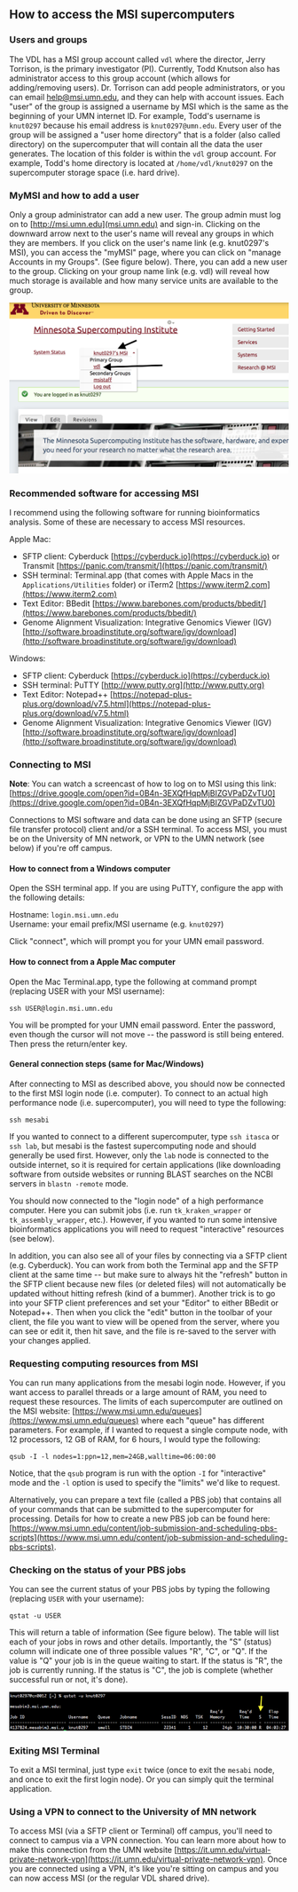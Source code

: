 


## How to access the MSI supercomputers


### Users and groups
The VDL has a MSI group account called `vdl` where the director, Jerry Torrison, is the primary investigator (PI). Currently, Todd Knutson also has administrator access to this group account (which allows for adding/removing users). Dr. Torrison can add people administrators, or you can email [help@msi.umn.edu](help@msi.umn.edu), and they can help with account issues. Each "user" of the group is assigned a username by MSI which is the same as the beginning of your UMN internet ID. For example, Todd's username is `knut0297` because his email address is `knut0297@umn.edu`. Every user of the group will be assigned a "user home directory" that is a folder (also called directory) on the supercomputer that will contain all the data the user generates. The location of this folder is within the `vdl` group account. For example, Todd's home directory is located at `/home/vdl/knut0297` on the supercomputer storage space (i.e. hard drive).  




### MyMSI and how to add a user
Only a group administrator can add a new user. The group admin must log on to [http://msi.umn.edu](msi.umn.edu) and sign-in. Clicking on the downward arrow next to the user's name will reveal any groups in which they are members. If you click on the user's name link (e.g. knut0297's MSI), you can access the "myMSI" page, where you can click on "manage Accounts in my Groups". (See figure below). There, you can add a new user to the group. Clicking on your group name link (e.g. vdl) will reveal how much storage is available and how many service units are available to the group. 

![login](images/login.png)


### Recommended software for accessing MSI
I recommend using the following software for running bioinformatics analysis. Some of these are necessary to access MSI resources. 

Apple Mac:  

* SFTP client: Cyberduck [https://cyberduck.io](https://cyberduck.io) or Transmit [https://panic.com/transmit/](https://panic.com/transmit/)
* SSH terminal: Terminal.app (that comes with Apple Macs in the `Applications/Utilities` folder) or iTerm2 [https://www.iterm2.com](https://www.iterm2.com)  
* Text Editor: BBedit [https://www.barebones.com/products/bbedit/](https://www.barebones.com/products/bbedit/)    
* Genome Alignment Visualization: Integrative Genomics Viewer (IGV) [http://software.broadinstitute.org/software/igv/download](http://software.broadinstitute.org/software/igv/download)  

Windows:  

* SFTP client: Cyberduck [https://cyberduck.io](https://cyberduck.io)     
* SSH terminal: PuTTY [http://www.putty.org](http://www.putty.org)  
* Text Editor: Notepad++ [https://notepad-plus-plus.org/download/v7.5.html](https://notepad-plus-plus.org/download/v7.5.html)  
* Genome Alignment Visualization: Integrative Genomics Viewer (IGV) [http://software.broadinstitute.org/software/igv/download](http://software.broadinstitute.org/software/igv/download)  



### Connecting to MSI

**Note**: You can watch a screencast of how to log on to MSI using this link: [https://drive.google.com/open?id=0B4n-3EXQfHqpMjBIZGVPaDZvTU0](https://drive.google.com/open?id=0B4n-3EXQfHqpMjBIZGVPaDZvTU0)



Connections to MSI software and data can be done using an SFTP (secure file transfer protocol) client and/or a SSH terminal. To access MSI, you must be on the University of MN network, or VPN to the UMN network (see below) if you're off campus.


#### How to connect from a Windows computer
Open the SSH terminal app. If you are using PuTTY, configure the app with the following details:

Hostname: `login.msi.umn.edu`  
Username: your email prefix/MSI username (e.g. `knut0297`)

Click "connect", which will prompt you for your UMN email password.


#### How to connect from a Apple Mac computer
Open the Mac Terminal.app, type the following at command prompt (replacing USER with your MSI username):

```
ssh USER@login.msi.umn.edu
```
You will be prompted for your UMN email password. Enter the password, even though the cursor will not move -- the password is still being entered. Then press the return/enter key.


#### General connection steps (same for Mac/Windows)
After connecting to MSI as described above, you should now be connected to the first MSI login node (i.e. computer). To connect to an actual high performance node (i.e. supercomputer), you will need to type the following:

```
ssh mesabi
```
If you wanted to connect to a different supercomputer, type `ssh itasca` or `ssh lab`, but mesabi is the fastest supercomputing node and should generally be used first. However, only the `lab` node is connected to the outside internet, so it is required for certain applications (like downloading software from outside websites or running BLAST searches on the NCBI servers in `blastn -remote` mode. 

You should now connected to the "login node" of a high performance computer. Here you can submit jobs (i.e. run `tk_kraken_wrapper` or `tk_assembly_wrapper`, etc.). However, if you wanted to run some intensive bioinformatics applications you will need to request "interactive" resources (see below). 

In addition, you can also see all of your files by connecting via a SFTP client (e.g. Cyberduck). You can work from both the Terminal app and the SFTP client at the same time -- but make sure to always hit the "refresh" button in the SFTP client because new files (or deleted files) will not automatically be updated without hitting refresh (kind of a bummer). Another trick is to go into your SFTP client preferences and set your "Editor" to either BBedit or Notepad++. Then when you click the "edit" button in the toolbar of your client, the file you want to view will be opened from the server, where you can see or edit it, then hit save, and the file is re-saved to the server with your changes applied. 


### Requesting computing resources from MSI
You can run many applications from the mesabi login node. However, if you want access to parallel threads or a large amount of RAM, you need to request these resources. The limits of each supercomputer are outlined on the MSI website: [https://www.msi.umn.edu/queues](https://www.msi.umn.edu/queues) where each "queue" has different parameters. For example, if I wanted to request a single compute node, with 12 processors, 12 GB of RAM, for 6 hours, I would type the following:

```
qsub -I -l nodes=1:ppn=12,mem=24GB,walltime=06:00:00
```

Notice, that the `qsub` program is run with the option `-I` for "interactive" mode and the `-l` option is used to specify the "limits" we'd like to request. 

Alternatively, you can prepare a text file (called a PBS job) that contains all of your commands that can be submitted to the supercomputer for processing. Details for how to create a new PBS job can be found here: [https://www.msi.umn.edu/content/job-submission-and-scheduling-pbs-scripts](https://www.msi.umn.edu/content/job-submission-and-scheduling-pbs-scripts).

### Checking on the status of your PBS jobs
You can see the current status of your PBS jobs by typing the following (replacing `USER` with your username):

```
qstat -u USER
```
This will return a table of information (See figure below). The table will list each of your jobs in rows and other details. Importantly, the "S" (status) column will indicate one of three possible values "R", "C", or "Q". If the value is "Q" your job is in the queue waiting to start. If the status is "R", the job is currently running. If the status is "C", the job is complete (whether successful run or not, it's done). 

![qstat](images/qstat.png)


### Exiting MSI Terminal
To exit a MSI terminal, just type `exit` twice (once to exit the `mesabi` node, and once to exit the first login node). Or you can simply quit the terminal application. 



### Using a VPN to connect to the University of MN network

To access MSI (via a SFTP client or Terminal) off campus, you'll need to connect to campus via a VPN connection. You can learn more about how to make this connection from the UMN website [https://it.umn.edu/virtual-private-network-vpn](https://it.umn.edu/virtual-private-network-vpn). Once you are connected using a VPN, it's like you're sitting on campus and you can now access MSI (or the regular VDL shared drive). 





